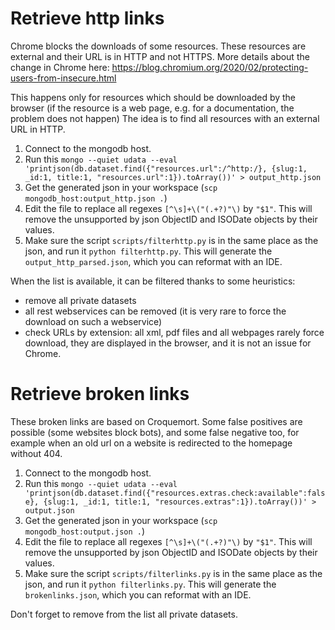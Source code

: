 
# Retrieve http links

Chrome blocks the downloads of some resources. These resources are external and their URL is in HTTP and not HTTPS. More details about the change in Chrome here: https://blog.chromium.org/2020/02/protecting-users-from-insecure.html

This happens only for resources which should be downloaded by the browser (if the resource is a web page, e.g. for a documentation, the problem does not happen)
The idea is to find all resources with an external URL in HTTP. 

1. Connect to the mongodb host.
2. Run this `mongo --quiet udata --eval 'printjson(db.dataset.find({"resources.url":/^http:/}, {slug:1, _id:1, title:1, "resources.url":1}).toArray())' > output_http.json`
3. Get the generated json in your workspace (`scp mongodb_host:output_http.json .`)
4. Edit the file to replace all regexes `[^\s]+\("(.+?)"\)` by `"$1"`. This will remove the unsupported by json ObjectID and ISODate objects by their values.
5. Make sure the script `scripts/filterhttp.py` is in the same place as the json, and run it `python filterhttp.py`. This will generate the `output_http_parsed.json`, which you can reformat with an IDE.

When the list is available, it can be filtered thanks to some heuristics:
- remove all private datasets
- all rest webservices can be removed (it is very rare to force the download on such a webservice)
- check URLs by extension: all xml, pdf files and all webpages rarely force download, they are displayed in the browser, and it is not an issue for Chrome.

# Retrieve broken links

These broken links are based on Croquemort. Some false positives are possible (some websites block bots), and some false negative too, for example when an old url on a website is redirected to the homepage without 404.

1. Connect to the mongodb host.
2. Run this `mongo --quiet udata --eval 'printjson(db.dataset.find({"resources.extras.check:available":false}, {slug:1, _id:1, title:1, "resources.extras":1}).toArray())' > output.json`
3. Get the generated json in your workspace (`scp mongodb_host:output.json .`)
4. Edit the file to replace all regexes `[^\s]+\("(.+?)"\)` by `"$1"`. This will remove the unsupported by json ObjectID and ISODate objects by their values.
5. Make sure the script `scripts/filterlinks.py` is in the same place as the json, and run it `python filterlinks.py`. This will generate the `brokenlinks.json`, which you can reformat with an IDE.

Don't forget to remove from the list all private datasets.

